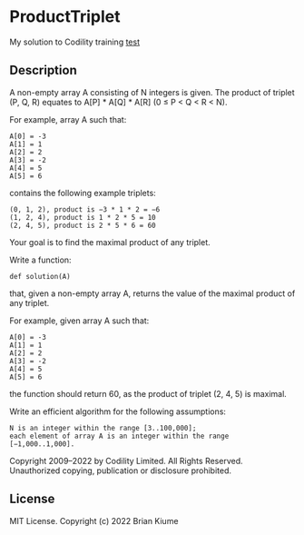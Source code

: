 # ProductTriplet
My solution to Codility training [test](https://app.codility.com/programmers/lessons/6-sorting/max_product_of_three/)

## Description


A non-empty array A consisting of N integers is given. The product of triplet (P, Q, R) equates to A[P] * A[Q] * A[R] (0 ≤ P < Q < R < N).

For example, array A such that:

    A[0] = -3
    A[1] = 1
    A[2] = 2
    A[3] = -2
    A[4] = 5
    A[5] = 6

contains the following example triplets:

    (0, 1, 2), product is −3 * 1 * 2 = −6
    (1, 2, 4), product is 1 * 2 * 5 = 10
    (2, 4, 5), product is 2 * 5 * 6 = 60

Your goal is to find the maximal product of any triplet.

Write a function:

    def solution(A)

that, given a non-empty array A, returns the value of the maximal product of any triplet.

For example, given array A such that:

    A[0] = -3
    A[1] = 1
    A[2] = 2
    A[3] = -2
    A[4] = 5
    A[5] = 6

the function should return 60, as the product of triplet (2, 4, 5) is maximal.

Write an efficient algorithm for the following assumptions:

    N is an integer within the range [3..100,000];
    each element of array A is an integer within the range [−1,000..1,000].

Copyright 2009–2022 by Codility Limited. All Rights Reserved. Unauthorized copying, publication or disclosure prohibited.

## License
MIT License. Copyright (c) 2022 Brian Kiume
